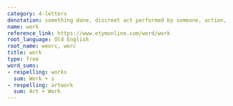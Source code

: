 ```yaml
---
category: 4-letters
denotation: something done, discreet act performed by someone, action, proceeding, business; that which is made or manufactured, products of labor; physical labor, toil; skilled trade, craft, or occupation; opportunity of expending labor in some useful or remunerative way
name: work
reference_link: https://www.etymonline.com/word/work
root_language: Old English
root_name: weorc, worc
title: work
type: free
word_sums:
- respelling: works
  sum: Work + s
- respelling: artwork
  sum: Art + Work
---
```

